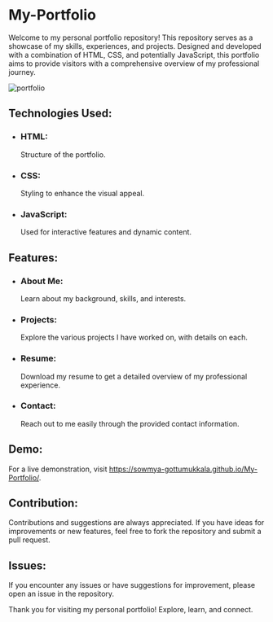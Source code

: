 # My-Portfolio


Welcome to my personal portfolio repository! This repository serves as a showcase of my skills, experiences, and projects. Designed and developed with a combination of HTML, CSS, and potentially JavaScript, this portfolio aims to provide visitors with a comprehensive overview of my professional journey.

  ![portfolio](https://github.com/Sowmya-Gottumukkala/website/assets/127223176/fa27650b-781d-4bb3-8006-8af6f3e0ae38)

## Technologies Used:

- ### HTML:
   Structure of the portfolio.

- ### CSS:
   Styling to enhance the visual appeal.
  
- ### JavaScript:
   Used for interactive features and dynamic content.

## Features:

- ### About Me:
   Learn about my background, skills, and interests.

- ### Projects:
   Explore the various projects I have worked on, with details on each.

- ### Resume:
   Download my resume to get a detailed overview of my professional experience.

- ### Contact:
   Reach out to me easily through the provided contact information.

## Demo:

   For a live demonstration, visit https://sowmya-gottumukkala.github.io/My-Portfolio/.


## Contribution:

   Contributions and suggestions are always appreciated. If you have ideas for improvements or new features, feel free to fork the repository and submit a pull request.

## Issues:

   If you encounter any issues or have suggestions for improvement, please open an issue in the repository.

   Thank you for visiting my personal portfolio! Explore, learn, and connect.


